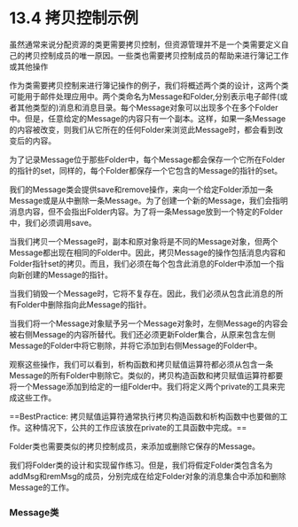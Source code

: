 # 13.4 拷贝控制示例
虽然通常来说分配资源的类更需要拷贝控制，但资源管理并不是一个类需要定义自己的拷贝控制成员的唯一原因。一些类也需要拷贝控制成员的帮助来进行簿记工作或其他操作

作为类需要拷贝控制来进行簿记操作的例子，我们将概述两个类的设计，这两个类可能用于邮件处理应用中。两个类命名为Message和Folder,分别表示电子邮件(或者其他类型的)消息和消息目录。每个Message对象可以出现多个在多个Folder中。但是，任意给定的Message的内容只有一个副本。这样，如果一条Message的内容被改变，则我们从它所在的任何Folder来浏览此Message时，都会看到改变后的内容。

为了记录Message位于那些Folder中，每个Message都会保存一个它所在Folder的指针的set，同样的，每个Folder都保存一个它包含的Message的指针的set。

我们的Message类会提供save和remove操作，来向一个给定Folder添加一条Message或是从中删除一条Message。为了创建一个新的Message，我们会指明消息内容，但不会指出Folder内容。为了将一条Message放到一个特定的Folder中，我们必须调用save。

当我们拷贝一个Message时，副本和原对象将是不同的Message对象，但两个Message都出现在相同的Folder中。因此，拷贝Message的操作包括消息内容和Folder指针set的拷贝。而且，我们必须在每个包含此消息的Folder中添加一个指向新创建的Message的指针。

当我们销毁一个Message时，它将不复存在。因此，我们必须从包含此消息的所有Folder中删除指向此Message的指针。

当我们将一个Message对象赋予另一个Message对象时，左侧Message的内容会被右侧Message的内容所替代。我们还必须更新Folder集合，从原来包含左侧Message的Folder中将它剔除，并将它添加到右侧Message的Folder中。

观察这些操作，我们可以看到，析构函数和拷贝赋值运算符都必须从包含一条Message的所有Folder中剔除它。类似的，拷贝构造函数和拷贝赋值运算符都要将一个Message添加到给定的一组Folder中。我们将定义两个private的工具来完成这些工作。

==BestPractice:
拷贝赋值运算符通常执行拷贝构造函数和析构函数中也要做的工作。这种情况下，公共的工作应该放在private的工具函数中完成。==

Folder类也需要类似的拷贝控制成员，来添加或删除它保存的Message。

我们将Folder类的设计和实现留作练习。但是，我们将假定Folder类包含名为addMsg和remMsg的成员，分别完成在给定Folder对象的消息集合中添加和删除Message的工作。

### Message类